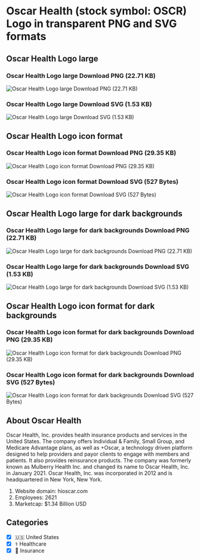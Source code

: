 # Oscar Health (stock symbol: OSCR) Logo in transparent PNG and SVG formats

## Oscar Health Logo large

### Oscar Health Logo large Download PNG (22.71 KB)

![Oscar Health Logo large Download PNG (22.71 KB)](/img/orig/OSCR_BIG-6f3c3dce.png)

### Oscar Health Logo large Download SVG (1.53 KB)

![Oscar Health Logo large Download SVG (1.53 KB)](/img/orig/OSCR_BIG-511eb34b.svg)

## Oscar Health Logo icon format

### Oscar Health Logo icon format Download PNG (29.35 KB)

![Oscar Health Logo icon format Download PNG (29.35 KB)](/img/orig/OSCR-e3e041c0.png)

### Oscar Health Logo icon format Download SVG (527 Bytes)

![Oscar Health Logo icon format Download SVG (527 Bytes)](/img/orig/OSCR-52f9a9f4.svg)

## Oscar Health Logo large for dark backgrounds

### Oscar Health Logo large for dark backgrounds Download PNG (22.71 KB)

![Oscar Health Logo large for dark backgrounds Download PNG (22.71 KB)](/img/orig/OSCR_BIG.D-e80d9792.png)

### Oscar Health Logo large for dark backgrounds Download SVG (1.53 KB)

![Oscar Health Logo large for dark backgrounds Download SVG (1.53 KB)](/img/orig/OSCR_BIG.D-cb0eab15.svg)

## Oscar Health Logo icon format for dark backgrounds

### Oscar Health Logo icon format for dark backgrounds Download PNG (29.35 KB)

![Oscar Health Logo icon format for dark backgrounds Download PNG (29.35 KB)](/img/orig/OSCR.D-9b0b27af.png)

### Oscar Health Logo icon format for dark backgrounds Download SVG (527 Bytes)

![Oscar Health Logo icon format for dark backgrounds Download SVG (527 Bytes)](/img/orig/OSCR.D-4f4a6fcc.svg)

## About Oscar Health

Oscar Health, Inc. provides health insurance products and services in the United States. The company offers Individual & Family, Small Group, and Medicare Advantage plans, as well as +Oscar, a technology driven platform designed to help providers and payor clients to engage with members and patients. It also provides reinsurance products. The company was formerly known as Mulberry Health Inc. and changed its name to Oscar Health, Inc. in January 2021. Oscar Health, Inc. was incorporated in 2012 and is headquartered in New York, New York.

1. Website domain: hioscar.com
2. Employees: 2621
3. Marketcap: $1.34 Billion USD


## Categories
- [x] 🇺🇸 United States
- [x] ⚕️ Healthcare
- [x] 🏦 Insurance

